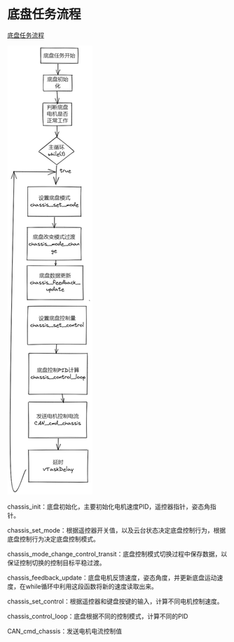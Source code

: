 # 底盘任务流程

[底盘任务流程](底盘任务流程.md)

![底盘任务流程](../../../resources/Pasted%20image%2020220830172402.png)

chassis_init：底盘初始化，主要初始化电机速度PID，遥控器指针，姿态角指针。

chassis_set_mode：根据遥控器开关值，以及云台状态决定底盘控制行为，根据底盘控制行为决定底盘控制模式。

chassis_mode_change_control_transit：底盘控制模式切换过程中保存数据，以保证控制切换的控制目标平稳过渡。

chassis_feedback_update：底盘电机反馈速度，姿态角度，并更新底盘运动速度，在while循环中利用这段函数将新的速度读取出来。

chassis_set_control：根据遥控器和键盘按键的输入，计算不同电机控制速度。

chassis_control_loop：底盘根据不同的控制模式，计算不同的PID

CAN_cmd_chassis：发送电机电流控制值


